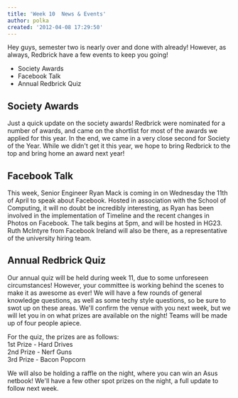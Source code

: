 ```yaml
---
title: 'Week 10  News & Events'
author: polka
created: '2012-04-08 17:29:50'
---
```

Hey guys, semester two is nearly over and done with already! However, as always, Redbrick have a few events to keep you going!

*   Society Awards
*   Facebook Talk
*   Annual Redbrick Quiz

## Society Awards

Just a quick update on the society awards! Redbrick were nominated for a number of awards, and came on the shortlist for most of the awards we applied for this year. In the end, we came in a very close second for Society of the Year. While we didn't get it this year, we hope to bring Redbrick to the top and bring home an award next year!

## Facebook Talk

This week, Senior Engineer Ryan Mack is coming in on Wednesday the 11th of April to speak about Facebook. Hosted in association with the School of Computing, it will no doubt be incredibly interesting, as Ryan has been involved in the implementation of Timeline and the recent changes in Photos on Facebook. The talk begins at 5pm, and will be hosted in HG23\. Ruth McIntyre from Facebook Ireland will also be there, as a representative of the university hiring team.

## Annual Redbrick Quiz

Our annual quiz will be held during week 11, due to some unforeseen circumstances! However, your committee is working behind the scenes to make it as awesome as ever! We will have a few rounds of general knowledge questions, as well as some techy style questions, so be sure to swot up on these areas. We'll confirm the venue with you next week, but we will let you in on what prizes are available on the night! Teams will be made up of four people apiece.

For the quiz, the prizes are as follows:  
1st Prize - Hard Drives  
2nd Prize - Nerf Guns  
3rd Prize - Bacon Popcorn

We will also be holding a raffle on the night, where you can win an Asus netbook! We'll have a few other spot prizes on the night, a full update to follow next week.